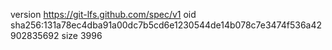 version https://git-lfs.github.com/spec/v1
oid sha256:131a78ec4dba91a00dc7b5cd6e1230544de14b078c7e3474f536a42902835692
size 3996
